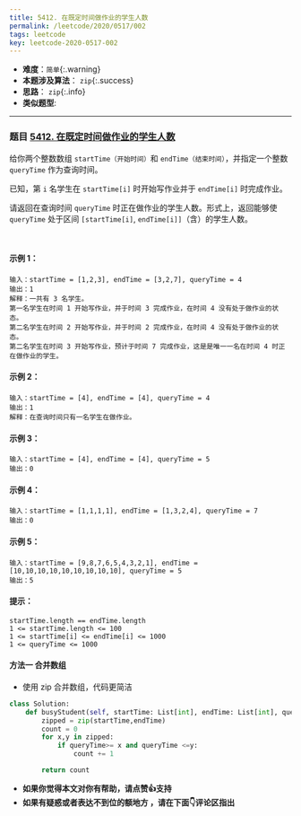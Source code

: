 ```yaml
---
title: 5412. 在既定时间做作业的学生人数
permalink: /leetcode/2020/0517/002
tags: leetcode
key: leetcode-2020-0517-002
---
```

- __难度__：`简单`{:.warning}
- __本题涉及算法__：  `zip`{:.success}
- __思路__：   `zip`{:.info}
- __类似题型__:

---

### 题目 [5412. 在既定时间做作业的学生人数](https://leetcode-cn.com/problems/number-of-students-doing-homework-at-a-given-time/)

给你两个整数数组 `startTime（开始时间）`和 `endTime（结束时间）`，并指定一个整数 `queryTime` 作为查询时间。

已知，第 `i` 名学生在 `startTime[i]` 时开始写作业并于 `endTime[i]` 时完成作业。

请返回在查询时间 `queryTime` 时正在做作业的学生人数。形式上，返回能够使 `queryTime` 处于区间 `[startTime[i]`, `endTime[i]]`（含）的学生人数。

 

#### 示例 1：
```
输入：startTime = [1,2,3], endTime = [3,2,7], queryTime = 4
输出：1
解释：一共有 3 名学生。
第一名学生在时间 1 开始写作业，并于时间 3 完成作业，在时间 4 没有处于做作业的状态。
第二名学生在时间 2 开始写作业，并于时间 2 完成作业，在时间 4 没有处于做作业的状态。
第二名学生在时间 3 开始写作业，预计于时间 7 完成作业，这是是唯一一名在时间 4 时正在做作业的学生。
```
#### 示例 2：
```
输入：startTime = [4], endTime = [4], queryTime = 4
输出：1
解释：在查询时间只有一名学生在做作业。
```
#### 示例 3：
```
输入：startTime = [4], endTime = [4], queryTime = 5
输出：0
```
#### 示例 4：
```
输入：startTime = [1,1,1,1], endTime = [1,3,2,4], queryTime = 7
输出：0
```
#### 示例 5：
```
输入：startTime = [9,8,7,6,5,4,3,2,1], endTime = [10,10,10,10,10,10,10,10,10], queryTime = 5
输出：5
```

#### 提示：
```
startTime.length == endTime.length
1 <= startTime.length <= 100
1 <= startTime[i] <= endTime[i] <= 1000
1 <= queryTime <= 1000
```

#### 方法一 合并数组
- 使用 zip 合并数组，代码更简洁

```python
class Solution:
    def busyStudent(self, startTime: List[int], endTime: List[int], queryTime: int) -> int:
        zipped = zip(startTime,endTime)
        count = 0
        for x,y in zipped:
            if queryTime>= x and queryTime <=y:
                count += 1

        return count
```

- __如果你觉得本文对你有帮助，请点赞👍支持__
- __如果有疑惑或者表达不到位的额地方 ，请在下面👇评论区指出__
